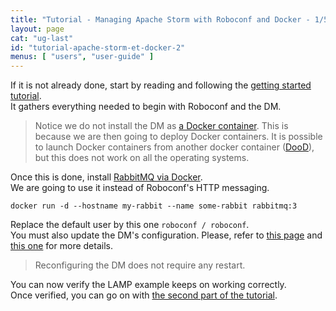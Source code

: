 ```yaml
---
title: "Tutorial - Managing Apache Storm with Roboconf and Docker - 1/5"
layout: page
cat: "ug-last"
id: "tutorial-apache-storm-et-docker-2"
menus: [ "users", "user-guide" ]
---
```


If it is not already done, start by reading and following the [getting started tutorial](tutorial-getting-started-with-roboconf.html).  
It gathers everything needed to begin with Roboconf and the DM.

> Notice we do not install the DM as [a Docker container](https://hub.docker.com/r/roboconf/roboconf-dm/). This is because we
> are then going to deploy Docker containers. It is possible to launch Docker containers from another docker
> container ([DooD](http://container-solutions.com/running-docker-in-jenkins-in-docker/)), but this does not work on all the operating systems.

Once this is done, install [RabbitMQ via Docker](https://hub.docker.com/_/rabbitmq/).  
We are going to use it instead of Roboconf's HTTP messaging.

```
docker run -d --hostname my-rabbit --name some-rabbit rabbitmq:3
```

Replace the default user by this one `roboconf / roboconf`.  
You must also update the DM's configuration. Please, refer to [this page](installing-rabbit-mq.html)
and [this one](/en/user-guide/configuring-the-messaging.html) for more details.

> Reconfiguring the DM does not require any restart.

You can now verify the LAMP example keeps on working correctly.    
Once verified, you can go on with [the second part of the tutorial](tutorial-apache-storm-with-docker-3.html).
